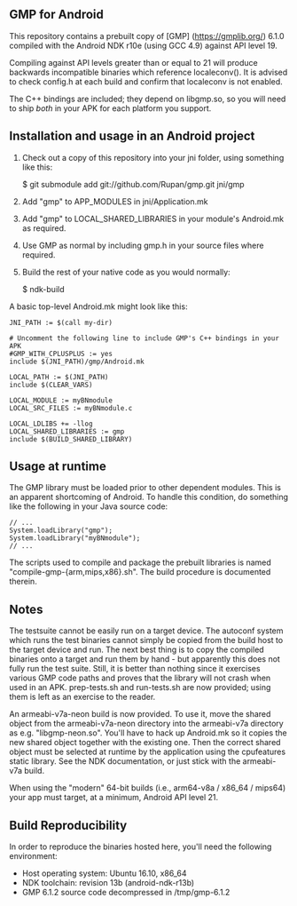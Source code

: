 GMP for Android
---------------

This repository contains a prebuilt copy of [GMP] (https://gmplib.org/) 6.1.0 compiled with the Android NDK r10e (using GCC 4.9) against API level 19.

Compiling against API levels greater than or equal to 21 will produce backwards incompatible binaries which reference localeconv().  It is advised to check config.h at each build and confirm that localeconv is not enabled.

The C++ bindings are included; they depend on libgmp.so, so you will need to ship *both* in your APK for each platform you support.

Installation and usage in an Android project
--------------------------------------------

1. Check out a copy of this repository into your jni folder, using something like this:

     $ git submodule add git://github.com/Rupan/gmp.git jni/gmp

2. Add "gmp" to APP_MODULES in jni/Application.mk
3. Add "gmp" to LOCAL_SHARED_LIBRARIES in your module's Android.mk as required.
4. Use GMP as normal by including gmp.h in your source files where required.
5. Build the rest of your native code as you would normally:

     $ ndk-build

A basic top-level Android.mk might look like this:

    JNI_PATH := $(call my-dir)

    # Uncomment the following line to include GMP's C++ bindings in your APK
    #GMP_WITH_CPLUSPLUS := yes
    include $(JNI_PATH)/gmp/Android.mk

    LOCAL_PATH := $(JNI_PATH)
    include $(CLEAR_VARS)

    LOCAL_MODULE := myBNmodule
    LOCAL_SRC_FILES := myBNmodule.c

    LOCAL_LDLIBS += -llog
    LOCAL_SHARED_LIBRARIES := gmp
    include $(BUILD_SHARED_LIBRARY)

Usage at runtime
----------------

The GMP library must be loaded prior to other dependent modules.  This is an apparent shortcoming of Android.  To handle this condition, do something like the following in your Java source code:

    // ...
    System.loadLibrary("gmp");
    System.loadLibrary("myBNmodule");
    // ...

The scripts used to compile and package the prebuilt libraries is named "compile-gmp-{arm,mips,x86}.sh".  The build procedure is documented therein.

Notes
-----

The testsuite cannot be easily run on a target device.  The autoconf system which runs the test binaries cannot simply be copied from the build host to the target device and run.  The next best thing is to copy the compiled binaries onto a target and run them by hand - but apparently this does not fully run the test suite.  Still, it is better than nothing since it exercises various GMP code paths and proves that the library will not crash when used in an APK.  prep-tests.sh and run-tests.sh are now provided; using them is left as an exercise to the reader.

An armeabi-v7a-neon build is now provided.  To use it, move the shared object from the armeabi-v7a-neon directory into the armeabi-v7a directory as e.g. "libgmp-neon.so".  You'll have to hack up Android.mk so it copies the new shared object together with the existing one.  Then the correct shared object must be selected at runtime by the application using the cpufeatures static library.  See the NDK documentation, or just stick with the armeabi-v7a build.

When using the "modern" 64-bit builds (i.e., arm64-v8a / x86_64 / mips64) your app must target, at a minimum, Android API level 21.

Build Reproducibility
---------------------

In order to reproduce the binaries hosted here, you'll need the following environment:

* Host operating system: Ubuntu 16.10, x86_64
* NDK toolchain: revision 13b (android-ndk-r13b)
* GMP 6.1.2 source code decompressed in /tmp/gmp-6.1.2
